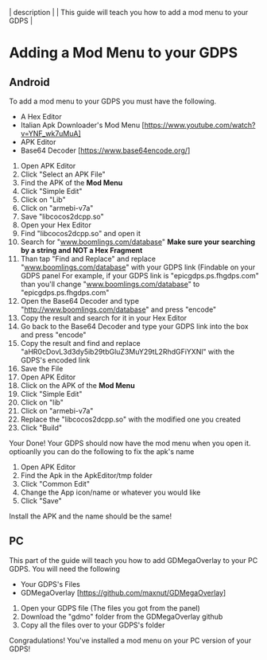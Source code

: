 | description  |
| This guide will teach you how to add a mod menu to your GDPS  |

# Adding a Mod Menu to your GDPS

## Android 
To add a mod menu to your GDPS you must have the following. 
- A Hex Editor
- Italian Apk Downloader's Mod Menu [https://www.youtube.com/watch?v=YNF_wk7uMuA]
- APK Editor
- Base64 Decoder [https://www.base64encode.org/]

1. Open APK Editor
2. Click "Select an APK File"
3. Find the APK of the **Mod Menu**
4. Click "Simple Edit"
5. Click on "Lib"
6. Click on "armebi-v7a"
7. Save "libcocos2dcpp.so"
8. Open your Hex Editor
9. Find "libcocos2dcpp.so" and open it
10. Search for "www.boomlings.com/database" **Make sure your searching by a string and NOT a Hex Fragment**
11. Than tap "Find and Replace" and replace "www.boomlings.com/database" with your GDPS link (Findable on your GDPS panel
    For example, if your GDPS link is "epicgdps.ps.fhgdps.com" than you'll change "www.boomlings.com/database" to "epicgdps.ps.fhgdps.com"
12. Open the Base64 Decoder and type "http://www.boomlings.com/database" and press "encode"
13. Copy the result and search for it in your Hex Editor
14. Go back to the Base64 Decoder and type your GDPS link into the box and press "encode"
15. Copy the result and find and replace "aHR0cDovL3d3dy5ib29tbGluZ3MuY29tL2RhdGFiYXNl" with the GDPS's encoded link
16. Save the File
17. Open APK Editor
18. Click on the APK of the **Mod Menu**
19. Click "Simple Edit"
20. Click on "lib"
21. Click on "armebi-v7a"
22. Replace the "libcocos2dcpp.so" with the modified one you created
23. Click "Build"

Your Done! Your GDPS should now have the mod menu when you open it. optioanlly you can do the following to fix the apk's name

1. Open APK Editor
2. Find the Apk in the ApkEditor/tmp folder
3. Click "Common Edit"
4. Change the App icon/name or whatever you would like
5. Click "Save"

Install the APK and the name should be the same!

## PC
This part of the guide will teach you how to add GDMegaOverlay to your PC GDPS. You will need the following
- Your GDPS's Files
- GDMegaOverlay [https://github.com/maxnut/GDMegaOverlay]

1. Open your GDPS file (The files you got from the panel)
2. Download the "gdmo" folder from the GDMegaOverlay github
3. Copy all the files over to your GDPS's folder

Congradulations! You've installed a mod menu on your PC version of your GDPS!
